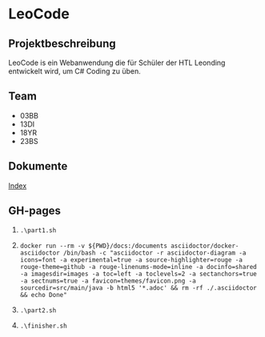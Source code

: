 # LeoCode

## Projektbeschreibung

LeoCode is ein Webanwendung die für Schüler der HTL Leonding entwickelt wird, um C# Coding zu üben.

## Team

* 03BB
* 13DI
* 18YR
* 23BS

## Dokumente

[Index](https://2021-4ahif-syp.github.io/assigment02-system-specification-leocode/index.html)

## GH-pages

1. ```.\part1.sh```

2. ``docker run --rm -v ${PWD}/docs:/documents asciidoctor/docker-asciidoctor /bin/bash -c "asciidoctor -r asciidoctor-diagram -a icons=font -a experimental=true -a source-highlighter=rouge -a rouge-theme=github -a rouge-linenums-mode=inline -a docinfo=shared -a imagesdir=images -a toc=left -a toclevels=2 -a sectanchors=true -a sectnums=true -a favicon=themes/favicon.png -a sourcedir=src/main/java -b html5 '*.adoc' && rm -rf ./.asciidoctor && echo Done"``

3. ```.\part2.sh```

4. ``.\finisher.sh``